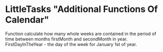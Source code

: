  # LittleTasks "Additional Functions Of Calendar"
Function calculate how many whole weeks are contained in the period of time between months firstMonth and secondMonth in year.
FirstDayInTheYear - the day of the week for January 1st of year.
